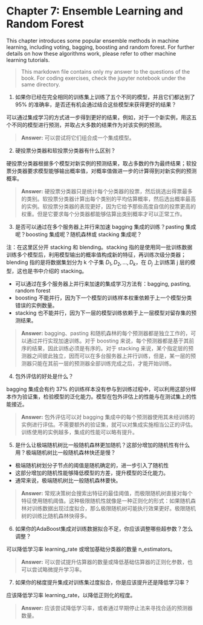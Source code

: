 # Chapter 7: Ensemble Learning and Random Forest

This chapter introduces some popular ensemble methods in machine learning, including voting, bagging, boosting and random forest. For further details on how these algorithms work, please refer to other machine learning tutorials.

> This markdown file contains only my answer to the questions of the book. For coding exercises, check the jupyter notebook under the same directory.

1. 如果你已经在完全相同的训练集上训练了五个不同的模型，并且它们都达到了 95% 的准确率，是否还有机会通过结合这些模型来获得更好的结果？

可以通过集成学习的方式进一步得到更好的结果，例如，对于一个新实例，用这五个不同的模型进行预测，并取占大多数的结果作为对该实例的预测。

> **Answer:** 可以尝试将它们组合成一个集成模型。

2. 硬投票分类器和软投票分类器有什么区别？

硬投票分类器根据多个模型对新实例的预测结果，取占多数的作为最终结果；软投票分类器要求模型能够输出概率值，对概率值做进一步的计算得到对新实例的预测概率。

> **Answer:**  硬投票分类器只是统计每个分类器的投票，然后挑选出得票最多的类别。软投票分类器计算出每个类别的平均估算概率，然后选出概率最高的实例。软投票分类器的表现更好，因为它给予那些高度自信的投票更高的权重。但是它要求每个分类器都能够估算出类别概率才可以正常工作。

3. 是否可以通过在多个服务器上并行来加速 bagging 集成的训练？pasting 集成呢？boosting 集成呢？随机森林或 stacking 集成呢？

注：在这里区分开 stacking 和 blending。stacking 指的是使用同一批训练数据训练多个模型后，利用模型输出的概率值构成新的特征，再训练次级分类器；blending 指的是将数据集划分为 k 个子集 ${D_1, D_2, \dots, D_k}$，在 $D_j$ 上训练第 j 层的模型，这也是书中介绍的 stacking。

- 可以通过在多个服务器上并行来加速的集成学习方法有：bagging, pasting, random forest
- boosting 不能并行，因为下一个模型的训练样本权重依赖于上一个模型分类错误的实例数量。
- stacking 也不能并行，因为下一层的模型训练依赖于上一层模型对留存集的预测结果。


> **Answer:** bagging、pasting 和随机森林的每个预测器都是独立工作的，可以通过并行实现加速训练。对于 boosting 来说，每个预测器都是基于其前序的结果，因此训练必须是有序的。对于 stacking 来说，某个指定层的预测器之间彼此独立，因而可以在多台服务器上并行训练，但是，某一层的预测器只能在其前一层的预测器全部训练完成之后，才能开始训练。

4. 包外评估的好处是什么？

bagging 集成会有约 37% 的训练样本没有参与到训练过程中，可以利用这部分样本作为验证集，检验模型的泛化能力。模型在包外评估上的性能与在测试集上的性能接近。

> **Answer:** 包外评估可以对 bagging 集成中的每个预测器使用其未经训练的实例进行评估。不需要额外的验证集，就可以对集成实施相当公正的评估。训练使用的实例越多，集成的性能可以略有提升。

5. 是什么让极端随机树比一般随机森林更加随机？这部分增加的随机性有什么用？极端随机树比一般随机森林快还是慢？

- 极端随机树划分子节点的阈值是随机确定的，进一步引入了随机性
- 这部分增加的随机性能够降低模型的方差，提升模型的泛化能力。
- 通常来说，极端随机树比一般随机森林要快。

> **Answer:** 常规决策树会搜索出特征的最佳阈值，而极限随机树直接对每个特征使用随机阈值。这种极限随机性就像是一种正则化的形式：如果随机森林对训练数据出现过度拟合，那么极限随机树可能执行效果更好。极限随机树的训练比随机森林快得多。

6. 如果你的AdaBoost集成对训练数据拟合不足，你应该调整哪些超参数？怎么调整？

可以降低学习率 learning_rate 或增加基础分类器的数量 n_estimators。

> **Answer:** 可以尝试提升估算器的数量或降低基础估算器的正则化参数，也可以尝试略微提升学习率。

7. 如果你的梯度提升集成对训练集过度拟合，你是应该提升还是降低学习率？

应该降低学习率 learning_rate，以降低正则化的程度。

> **Answer:** 应该尝试降低学习率，或者通过早期停止法来寻找合适的预测器数量。
